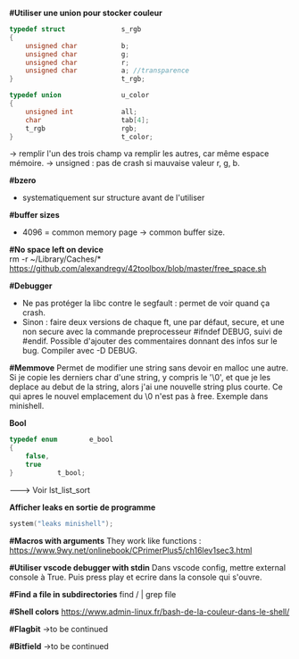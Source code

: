 <strong>#Utiliser une union pour stocker couleur</strong>

```c
typedef struct				s_rgb
{
	unsigned char			b;
	unsigned char			g;
	unsigned char			r;
	unsigned char			a; //transparence
}							t_rgb;

typedef union				u_color
{
	unsigned int			all;
	char					tab[4];
	t_rgb					rgb;
}							t_color;
```
-> remplir l'un des trois champ va remplir les autres, car même espace mémoire.
-> unsigned : pas de crash si mauvaise valeur r, g, b.

<strong>#bzero</strong> 
- systematiquement sur structure avant de l'utiliser

<strong>#buffer sizes</strong>
- 4096 = common memory page -> common buffer size.

<strong>#No space left on device</strong> \
 rm -r ~/Library/Caches/* \
 https://github.com/alexandregv/42toolbox/blob/master/free_space.sh

<strong>#Debugger</strong> 
- Ne pas protéger la libc contre le segfault : permet de voir quand ça crash.
- Sinon : faire deux versions de chaque ft, une par défaut, secure, et une non secure avec la commande preprocesseur #ifndef DEBUG, suivi de #endif. Possible d'ajouter des commentaires donnant des infos sur le bug. Compiler avec -D DEBUG. 

<strong>#Memmove</strong> 
Permet de modifier une string sans devoir en malloc une autre. Si je copie les derniers char d'une string, y compris le '\0', et que je les deplace au debut de la string, alors j'ai une nouvelle string plus courte. Ce qui apres le nouvel emplacement du \0 n'est pas à free.
Exemple dans minishell.

<strong>Bool</strong> 
```c
typedef enum		e_bool
{
	false,
	true
}			t_bool;
```
---> Voir lst_list_sort


<strong>Afficher leaks en sortie de programme</strong> 
```c
system("leaks minishell");
```

<strong>#Macros with arguments</strong>
They work like functions : https://www.9wy.net/onlinebook/CPrimerPlus5/ch16lev1sec3.html

<strong>#Utiliser vscode debugger with stdin</strong>
Dans vscode config, mettre external console à True. Puis press play et ecrire dans la console qui s'ouvre.

<strong>#Find a file in subdirectories</strong>
 find / | grep file
 
<strong>#Shell colors</strong>
https://www.admin-linux.fr/bash-de-la-couleur-dans-le-shell/

<strong>#Flagbit</strong>
->to be continued

<strong>#Bitfield</strong>
->to be continued
